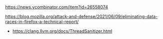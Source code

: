 https://news.ycombinator.com/item?id=26558074

https://blog.mozilla.org/attack-and-defense/2021/06/09/eliminating-data-races-in-firefox-a-technical-report/
* https://clang.llvm.org/docs/ThreadSanitizer.html
